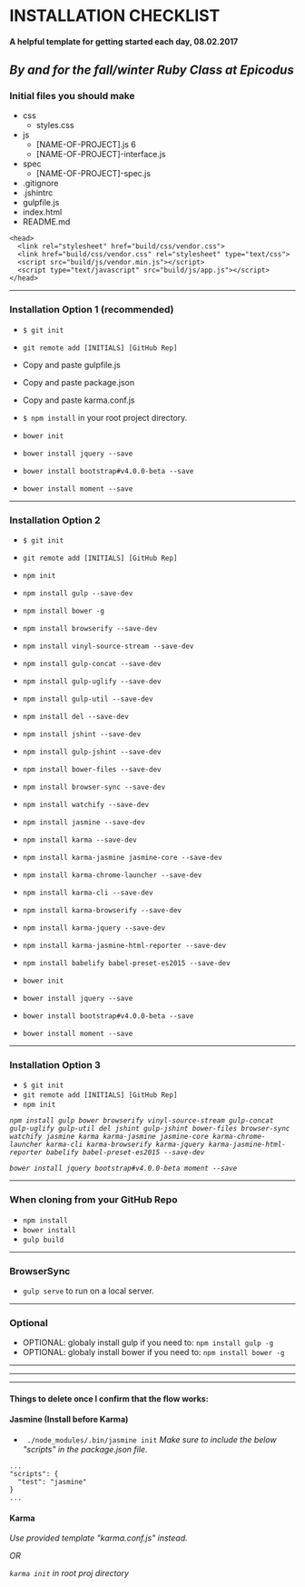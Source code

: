 # **INSTALLATION CHECKLIST**

#### A helpful template for getting started each day, 08.02.2017

## _By and for the fall/winter Ruby Class at Epicodus_

### Initial files you should make

* css
  * styles.css
* js
  * [NAME-OF-PROJECT].js 6
  * [NAME-OF-PROJECT]-interface.js
* spec
  * [NAME-OF-PROJECT]-spec.js
* .gitignore
* .jshintrc
* gulpfile.js
* index.html
* README.md


```
<head>
  <link rel="stylesheet" href="build/css/vendor.css">
  <link href="build/css/vendor.css" rel="stylesheet" type="text/css">
  <script src="build/js/vendor.min.js"></script>
  <script type="text/javascript" src="build/js/app.js"></script>
</head>
```
___
### Installation Option 1 (recommended)

* `$ git init`
* `git remote add [INITIALS] [GitHub Rep]`
* Copy and paste gulpfile.js
* Copy and paste package.json
* Copy and paste karma.conf.js
* `$ npm install` in your root project directory.

* `bower init`
* `bower install jquery --save`
* `bower install bootstrap#v4.0.0-beta --save`
* `bower install moment --save`
___
### Installation Option 2

* `$ git init`
* `git remote add [INITIALS] [GitHub Rep]`
* `npm init`
* `npm install gulp --save-dev`
* `npm install bower -g`
* `npm install browserify --save-dev`
* `npm install vinyl-source-stream --save-dev`
* `npm install gulp-concat --save-dev`
* `npm install gulp-uglify --save-dev`
* `npm install gulp-util --save-dev`
* `npm install del --save-dev`
* `npm install jshint --save-dev`
* `npm install gulp-jshint --save-dev`
* `npm install bower-files --save-dev`
* `npm install browser-sync --save-dev`
* `npm install watchify --save-dev`
* `npm install jasmine --save-dev`
* `npm install karma --save-dev`
* `npm install karma-jasmine jasmine-core --save-dev`
* `npm install karma-chrome-launcher --save-dev`
* `npm install karma-cli --save-dev`
* `npm install karma-browserify --save-dev`
* `npm install karma-jquery --save-dev`
* `npm install karma-jasmine-html-reporter --save-dev`
* `npm install babelify babel-preset-es2015 --save-dev`

* `bower init`
* `bower install jquery --save`
* `bower install bootstrap#v4.0.0-beta --save`
* `bower install moment --save`
___
### Installation Option 3

* `$ git init`
* `git remote add [INITIALS] [GitHub Rep]`
* `npm init`

_`npm install gulp bower browserify vinyl-source-stream gulp-concat gulp-uglify gulp-util del jshint gulp-jshint bower-files browser-sync watchify jasmine karma karma-jasmine jasmine-core karma-chrome-launcher karma-cli karma-browserify karma-jquery karma-jasmine-html-reporter babelify babel-preset-es2015 --save-dev`_

_`bower install jquery bootstrap#v4.0.0-beta moment --save`_
___
### When cloning from your GitHub Repo

* `npm install`
* `bower install`
* `gulp build`
___
### BrowserSync

* `gulp serve` to run on a local server.
___
### Optional

* OPTIONAL: globaly install gulp if you need to: `npm install gulp -g`
* OPTIONAL: globaly install bower if you need to: `npm install bower -g`
___
___
___
#### Things to delete once I confirm that the flow works:

#### Jasmine (Install before Karma)
* ` ./node_modules/.bin/jasmine init`
_Make sure to include the below "scripts" in the package.json file._

```
...
"scripts": {
  "test": "jasmine"
}
...
```
#### Karma
_Use provided template "karma.conf.js" instead._

_OR_

_`karma init` in root proj directory_

